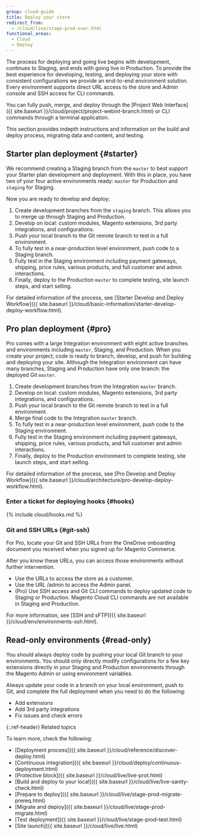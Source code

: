 ```yaml
---
group: cloud-guide
title: Deploy your store
redirect_from:
  - /cloud/live/stage-prod-over.html
functional_areas:
  - Cloud
  - Deploy
---
```


The process for deploying and going live begins with development, continues to Staging, and ends with going live in Production. To provide the best experience for developing, testing, and deploying your store with consistent configurations we provide an end-to-end environment solution. Every environment supports direct URL access to the store and Admin console and SSH access for CLI commands.

You can fully push, merge, and deploy through the [Project Web Interface]({{ site.baseurl }}/cloud/project/project-webint-branch.html) or CLI commands through a terminal application.

This section provides indepth instructions and information on the build and deploy process, migrating data and content, and testing.

## Starter plan deployment {#starter}

We recommend creating a Staging branch from the `master` to best support your Starter plan development and deployment. With this in place, you have two of your four active environments ready: `master` for Production and `staging` for Staging.

Now you are ready to develop and deploy:

1. Create development branches from the `staging` branch. This allows you to merge up through Staging and Production.
1. Develop on local: custom modules, Magento extensions, 3rd party integrations, and configurations.
1. Push your local branch to the Git remote branch to test in a full environment.
1. To fully test in a near-production level environment, push code to a Staging branch.
1. Fully test in the Staging environment including payment gateways, shipping, price rules, various products, and full customer and admin interactions.
1. Finally, deploy to the Production `master` to complete testing, site launch steps, and start selling.

For detailed information of the process, see [Starter Develop and Deploy Workflow]({{ site.baseurl }}/cloud/basic-information/starter-develop-deploy-workflow.html).

## Pro plan deployment {#pro}

Pro comes with a large Integration environment with eight active branches and environments including `master`, Staging, and Production. When you create your project, code is ready to branch, develop, and push for building and deploying your site. Although the Integration environment can have many branches, Staging and Production have only one branch: the deployed Git `master`.

1. Create development branches from the Integration `master` branch.
1. Develop on local: custom modules, Magento extensions, 3rd party integrations, and configurations.
1. Push your local branch to the Git remote branch to test in a full environment.
1. Merge final code to the Integration `master` branch.
1. To fully test in a near-production level environment, push code to the Staging environment.
1. Fully test in the Staging environment including payment gateways, shipping, price rules, various products, and full customer and admin interactions.
1. Finally, deploy to the Production environment to complete testing, site launch steps, and start selling.

For detailed information of the process, see [Pro Develop and Deploy Workflow]({{ site.baseurl }}/cloud/architecture/pro-develop-deploy-workflow.html).

### Enter a ticket for deploying hooks {#hooks}
{% include cloud/hooks.md %}

### Git and SSH URLs {#git-ssh}

For Pro, locate your Git and SSH URLs from the OneDrive onboarding document you received when you signed up for Magento Commerce.

After you know these URLs, you can access those environments without further intervention.

*  Use the URLs to access the store as a customer.
*  Use the URL /admin to access the Admin panel.
*  (Pro) Use SSH access and Git CLI commands to deploy updated code to Staging or Production. Magento Cloud CLI commands are not available in Staging and Production.

For more information, see [SSH and sFTP]({{ site.baseurl }}/cloud/env/environments-ssh.html).

## Read-only environments {#read-only}

You should always deploy code by pushing your local Git branch to your environments. You should only directly modify configurations for a few key extensions directly in your Staging and Production environments through the Magento Admin or using environment variables.

Always update your code in a branch on your local environment, push to Git, and complete the full deployment when you need to do the following:

*  Add extensions
*  Add 3rd party integrations
*  Fix issues and check errors

{:.ref-header}
Related topics

To learn more, check the following:

*  [Deployment process]({{ site.baseurl }}/cloud/reference/discover-deploy.html)
*  [Continuous integration]({{ site.baseurl }}/cloud/deploy/continuous-deployment.html)
*  [Protective block]({{ site.baseurl }}/cloud/live/live-prot.html)
*  [Build and deploy to your local]({{ site.baseurl }}/cloud/live/live-sanity-check.html)
*  [Prepare to deploy]({{ site.baseurl }}/cloud/live/stage-prod-migrate-prereq.html)
*  [Migrate and deploy]({{ site.baseurl }}/cloud/live/stage-prod-migrate.html)
*  [Test deployment]({{ site.baseurl }}/cloud/live/stage-prod-test.html)
*  [Site launch]({{ site.baseurl }}/cloud/live/live.html)
